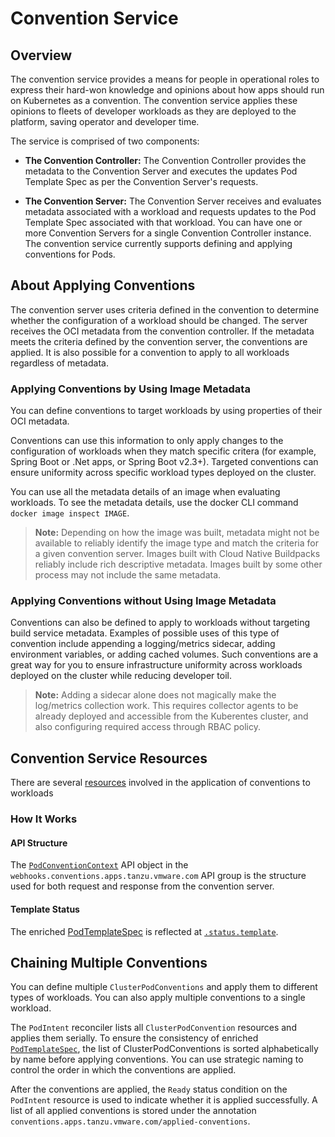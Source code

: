 # Convention Service <!-- omit in toc -->

## Overview

The convention service provides a means for people in operational roles to express
their hard-won knowledge and opinions about how apps should run on Kubernetes as a convention.
The convention service applies these opinions to fleets of developer workloads as they are deployed to the platform,
saving operator and developer time.

The service is comprised of two components:

* **The Convention Controller:**
  The Convention Controller provides the metadata to the Convention Server and executes the updates Pod Template Spec as per the Convention Server's requests.

* **The Convention Server:**
  The Convention Server receives and evaluates metadata associated with a workload and
  requests updates to the Pod Template Spec associated with that workload. 
  You can have one or more Convention Servers for a single Convention Controller instance.
  The convention service currently supports defining and applying conventions for Pods.

## About Applying Conventions

The convention server uses criteria defined in the convention to determine
whether the configuration of a workload should be changed.
The server receives the OCI metadata from the convention controller.
If the metadata meets the criteria defined by the convention server,
the conventions are applied.
It is also possible for a convention to apply to all workloads regardless of metadata.

### Applying Conventions by Using Image Metadata

You can define conventions to target workloads by using properties of their OCI metadata.

Conventions can use this information to only apply changes to the configuration of workloads
when they match specific critera (for example, Spring Boot or .Net apps, or Spring Boot v2.3+).
Targeted conventions can ensure uniformity across specific workload types deployed on the cluster.

You can use all the metadata details of an image when evaluating workloads. To see the metadata details, use the docker CLI command `docker image inspect IMAGE`.

> **Note:** Depending on how the image was built, metadata might not be available to reliably identify
the image type and match the criteria for a given convention server.
Images built with Cloud Native Buildpacks reliably include rich descriptive metadata.
Images built by some other process may not include the same metadata.

### Applying Conventions without Using Image Metadata

Conventions can also be defined to apply to workloads without targeting build service metadata.
Examples of possible uses of this type of convention include appending a logging/metrics sidecar,
adding environment variables, or adding cached volumes.
Such conventions are a great way for you to ensure infrastructure uniformity
across workloads deployed on the cluster while reducing developer toil.

> **Note:** Adding a sidecar alone does not magically make the log/metrics collection work.
  This requires collector agents to be already deployed and accessible from the Kuberentes cluster,
and also configuring required access through RBAC policy.

## Convention Service Resources

There are several [resources](./reference/README.md) involved in the application of conventions to workloads

### How It Works

#### API Structure

The [`PodConventionContext`](./reference/pod-convention-context.md) API object in the `webhooks.conventions.apps.tanzu.vmware.com` API group is the structure used for both request and response from the convention server.

#### Template Status

The enriched [PodTemplateSpec](https://kubernetes.io/docs/reference/kubernetes-api/workload-resources/pod-template-v1/#PodTemplateSpec) is reflected at [`.status.template`](./reference/pod-convention-context-status.md).

## Chaining Multiple Conventions

You can define multiple `ClusterPodConventions` and apply them to different types of workloads.
You can also apply multiple conventions to a single workload.

The `PodIntent` reconciler lists all `ClusterPodConvention` resources and applies them serially.
To ensure the consistency of enriched [`PodTemplateSpec`](https://kubernetes.io/docs/reference/kubernetes-api/workload-resources/pod-template-v1/#PodTemplateSpec),
the list of ClusterPodConventions is sorted alphabetically by name before applying conventions.
You can use strategic naming to control the order in which the conventions are applied.

After the conventions are applied, the `Ready` status condition on the `PodIntent` resource is used to indicate
whether it is applied successfully.
A list of all applied conventions is stored under the annotation `conventions.apps.tanzu.vmware.com/applied-conventions`.
